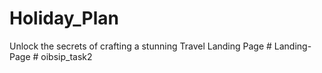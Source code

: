 # Holiday_Plan
Unlock the secrets of crafting a stunning Travel Landing Page 
#   L a n d i n g - P a g e  
 # oibsip_task2
